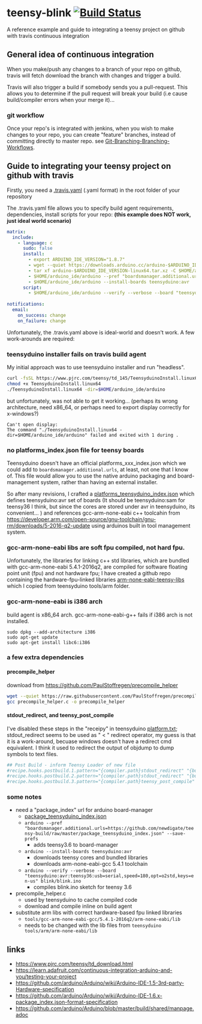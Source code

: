 # teensy-blink [![Build Status](https://travis-ci.org/newdigate/teensy-blink.svg?branch=master)](https://travis-ci.org/newdigate/teensy-blink)
A reference example and guide to integrating a teensy project on github with travis continuous integration

## General idea of continuous integration
When you make/push any changes to a branch of your repo on github, travis will fetch download the branch with changes and trigger a build.  

Travis will also trigger a build if somebody sends you a pull-request. This allows you to determine if the pull request will break your build (i.e cause build/compiler errors when your merge it)...  

### git workflow
Once your repo's is integrated with jenkins, when you wish to make changes to your repo, you can create "feature" branches, instead of committing directly to master repo. see [Git-Branching-Branching-Workflows](https://git-scm.com/book/en/v1/Git-Branching-Branching-Workflows).

## Guide to integrating your teensy project on github with travis 
Firstly, you need a [.travis.yaml](https://github.com/newdigate/teensy-blink/blob/master/.travis.yml) (.yaml format) in the root folder of your repository 

The .travis.yaml file allows you to specify build agent requirements, dependencies, install scripts for your repo: **(this example does NOT work, just ideal world scenario)**
``` yaml
matrix:
  include:
    - language: c
      sudo: false
      install:
        - export ARDUINO_IDE_VERSION="1.8.7"
        - wget --quiet https://downloads.arduino.cc/arduino-$ARDUINO_IDE_VERSION-linux64.tar.xz
        - tar xf arduino-$ARDUINO_IDE_VERSION-linux64.tar.xz -C $HOME/arduino_ide/
        - $HOME/arduino_ide/arduino --pref "boardsmanager.additional.urls=https://github.com/newdigate/teensy-build/raw/master/package_teensyduino_index.json" --save-prefs
        - $HOME/arduino_ide/arduino --install-boards teensyduino:avr
      script:
        - $HOME/arduino_ide/arduino --verify --verbose --board "teensyduino:avr:teensy36:usb=serial,speed=180,opt=o2std,keys=en-us" blink/blink.ino 
        
notifications:
  email:
    on_success: change
    on_failure: change
```

Unfortunately, the .travis.yaml above is ideal-world and doesn't work. A few work-arounds are required:
### teensyduino installer fails on travis build agent
My initial approach was to use teensyduino installer and run "headless". 
``` sh
curl -fsSL https://www.pjrc.com/teensy/td_145/TeensyduinoInstall.linux64 -o TeensyduinoInstall.linux64
chmod +x TeensyduinoInstall.linux64
./TeensyduinoInstall.linux64 -dir=$HOME/arduino_ide/arduino
```
but unfortunately, was not able to get it working... (perhaps its wrong architecture, need x86_64, or perhaps need to export display correctly for x-windows?)
```
Can't open display: 
The command "./TeensyduinoInstall.linux64 -dir=$HOME/arduino_ide/arduino" failed and exited with 1 during .
```

### no platforms_index.json file for teensy boards
Teensyduino doesn't have an official platforms_xxx_index.json which we could add to ```boardsmanager.additional.urls```, at least, not one that I know of. This file would allow you to use the native arduino packaging and board-management system, rather than having an external installer. 

So after many revisions, I crafted a [platforms_teensyduino_index.json](https://github.com/newdigate/teensy-build/blob/master/package_teensyduino_index.json) which defines teensyduino:avr set of boards (It should be teensyduino:sam for teensy36 I think, but since the cores are stored under avr in teensyduino, its convenient... ) and references gcc-arm-none-eabi c++ toolcahin from https://developer.arm.com/open-source/gnu-toolchain/gnu-rm/downloads/5-2016-q2-update using arduinos built in tool management system. 

### gcc-arm-none-eabi libs are soft fpu compiled, not hard fpu.
Unfortunately, the libraries for linking c++ std libraries, which are bundled with gcc-arm-none-eabi 5.4.1-2016q2, are compiled for software floating point unit (fpu) and not hardware fpu; I have created a github repo containing the hardware-fpu-linked libraries [arm-none-eabi-teensy-libs](https://github.com/newdigate/arm-none-eabi-teensy-libs) which I copied from teensyduino tools/arm folder. 

### gcc-arm-none-eabi is i386 arch
build agent is x86_64 arch. gcc-arm-none-eabi-g++ fails if i386 arch is not installed. 
```
sudo dpkg --add-architecture i386
sudo apt-get update
sudo apt-get install libc6:i386
```

### a few extra dependencies
#### precompile_helper
download from https://github.com/PaulStoffregen/precompile_helper
``` bash
wget --quiet https://raw.githubusercontent.com/PaulStoffregen/precompile_helper/master/precompile_helper.c
gcc precompile_helper.c -o precompile_helper
```
#### stdout_redirect, and teensy_post_compile
I've disabled these steps in the "receipy" in teensyduino [platform.txt](https://github.com/newdigate/teensy-build/blob/master/teensyduino/platform.txt); stdout_redirect seems to be used as " < " redirect operator, my guess is that it is a work-around, becuase windows doesn't have a redirect cmd equivalent. I think it used to redirect the output of objdump to dump symbols to text files. 

``` csh
## Post Build - inform Teensy Loader of new file
#recipe.hooks.postbuild.1.pattern="{compiler.path}stdout_redirect" "{build.path}/{build.project_name}.lst" "{compiler.path}{build.command.objdump}" -d -S -C "{build.path}/{build.project_name}.elf"
#recipe.hooks.postbuild.2.pattern="{compiler.path}stdout_redirect" "{build.path}/{build.project_name}.sym" "{compiler.path}{build.command.objdump}" -t -C "{build.path}/{build.project_name}.elf"
#recipe.hooks.postbuild.3.pattern="{compiler.path}teensy_post_compile" "-file={build.project_name}" "-path={build.path}" "-tools={compiler.path}" "-board={build.board}"
```

### some notes
 * need a "package_index" url for arduino board-manager
   * [package_teensyduino_index.json](https://github.com/newdigate/teensy-build/blob/master/package_teensyduino_index.json)
   * `arduino --pref "boardsmanager.additional.urls=https://github.com/newdigate/teensy-build/raw/master/package_teensyduino_index.json" --save-prefs`
     * adds teensy3.6 to board-manager
   * `arduino --install-boards teensyduino:avr`
     * downloads teensy cores and bundled libraries
     * downloads arm-none-eabi-gcc 5.4.1 toolchain
   * `arduino --verify --verbose --board "teensyduino:avr:teensy36:usb=serial,speed=180,opt=o2std,keys=en-us" blink/blink.ino  `
     * compiles blink.ino sketch for teensy 3.6
 * precompile_helper.c
   * used by teensyduino to cache compiled code
   * download and compile inline on build agent 
 * substitute arm libs with correct hardware-based fpu linked libraries
   * `tools/gcc-arm-none-eabi-gcc/5.4.1-2016q2/arm-none-eabi/lib`
   * needs to be changed with the lib files from `teensyduino tools/arm/arm-none-eabi/lib`
 
## links 
* https://www.pjrc.com/teensy/td_download.html
* https://learn.adafruit.com/continuous-integration-arduino-and-you/testing-your-project
* https://github.com/arduino/Arduino/wiki/Arduino-IDE-1.5-3rd-party-Hardware-specification
* https://github.com/arduino/Arduino/wiki/Arduino-IDE-1.6.x-package_index.json-format-specification
* https://github.com/arduino/Arduino/blob/master/build/shared/manpage.adoc
